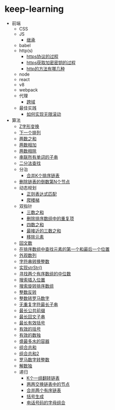 # keep-learning

- 前端
  - CSS
  - JS
    - [继承](https://github.com/tolerance-go/keep-learning/blob/master/src/前端/JS/继承.md)
  - babel
  - http(s)
    - [https协议的过程](https://github.com/tolerance-go/keep-learning/blob/master/src/前端/http(s)/https协议的过程.md)
    - [https获取加密密钥的过程](https://github.com/tolerance-go/keep-learning/blob/master/src/前端/http(s)/https获取加密密钥的过程.md)
    - [http的方法有哪几种](https://github.com/tolerance-go/keep-learning/blob/master/src/前端/http(s)/http的方法有哪几种.md)
  - node
  - react
  - v8
  - webpack
  - 代理
    - [跨域](https://github.com/tolerance-go/keep-learning/blob/master/src/前端/代理/跨域.md)
  - 最佳实践
    - [如何实现无限滚动](https://github.com/tolerance-go/keep-learning/blob/master/src/前端/最佳实践/如何实现无限滚动.md)
- 算法
  - [Z字形变换](https://github.com/tolerance-go/keep-learning/blob/master/src/算法/Z字形变换.js)
  - [下一个排列](https://github.com/tolerance-go/keep-learning/blob/master/src/算法/下一个排列.js)
  - [两数之和](https://github.com/tolerance-go/keep-learning/blob/master/src/算法/两数之和.js)
  - [两数相加](https://github.com/tolerance-go/keep-learning/blob/master/src/算法/两数相加.js)
  - [两数相除](https://github.com/tolerance-go/keep-learning/blob/master/src/算法/两数相除.js)
  - [串联所有单词的子串](https://github.com/tolerance-go/keep-learning/blob/master/src/算法/串联所有单词的子串.js)
  - [二分法查找](https://github.com/tolerance-go/keep-learning/blob/master/src/算法/二分法查找.js)
  - 分治
    - [合并K个排序链表](https://github.com/tolerance-go/keep-learning/blob/master/src/算法/分治/合并K个排序链表.js)
  - [删除链表的倒数第N个节点](https://github.com/tolerance-go/keep-learning/blob/master/src/算法/删除链表的倒数第N个节点.js)
  - 动态规划
    - [正则表达式匹配](https://github.com/tolerance-go/keep-learning/blob/master/src/算法/动态规划/正则表达式匹配.js)
    - [爬楼梯](https://github.com/tolerance-go/keep-learning/blob/master/src/算法/动态规划/爬楼梯.js)
  - 双指针
    - [三数之和](https://github.com/tolerance-go/keep-learning/blob/master/src/算法/双指针/三数之和.js)
    - [删除排序数组中的重复项](https://github.com/tolerance-go/keep-learning/blob/master/src/算法/双指针/删除排序数组中的重复项.js)
    - [四数之和](https://github.com/tolerance-go/keep-learning/blob/master/src/算法/双指针/四数之和.js)
    - [最接近的三数之和](https://github.com/tolerance-go/keep-learning/blob/master/src/算法/双指针/最接近的三数之和.js)
    - [移除元素](https://github.com/tolerance-go/keep-learning/blob/master/src/算法/双指针/移除元素.js)
  - [回文数](https://github.com/tolerance-go/keep-learning/blob/master/src/算法/回文数.js)
  - [在排序数组中查找元素的第一个和最后一个位置](https://github.com/tolerance-go/keep-learning/blob/master/src/算法/在排序数组中查找元素的第一个和最后一个位置.js)
  - [外观数列](https://github.com/tolerance-go/keep-learning/blob/master/src/算法/外观数列.js)
  - [字符串转换整数](https://github.com/tolerance-go/keep-learning/blob/master/src/算法/字符串转换整数.js)
  - [实现strStr()](https://github.com/tolerance-go/keep-learning/blob/master/src/算法/实现strStr().js)
  - [寻找两个有序数组的中位数](https://github.com/tolerance-go/keep-learning/blob/master/src/算法/寻找两个有序数组的中位数.js)
  - [搜索插入位置](https://github.com/tolerance-go/keep-learning/blob/master/src/算法/搜索插入位置.js)
  - [搜索旋转排序数组](https://github.com/tolerance-go/keep-learning/blob/master/src/算法/搜索旋转排序数组.js)
  - [整数反转](https://github.com/tolerance-go/keep-learning/blob/master/src/算法/整数反转.js)
  - [整数转罗马数字](https://github.com/tolerance-go/keep-learning/blob/master/src/算法/整数转罗马数字.js)
  - [无重复字符最长子串](https://github.com/tolerance-go/keep-learning/blob/master/src/算法/无重复字符最长子串.js)
  - [最长公共前缀](https://github.com/tolerance-go/keep-learning/blob/master/src/算法/最长公共前缀.js)
  - [最长回文子串](https://github.com/tolerance-go/keep-learning/blob/master/src/算法/最长回文子串.js)
  - [最长有效括号](https://github.com/tolerance-go/keep-learning/blob/master/src/算法/最长有效括号.js)
  - [有效的括号](https://github.com/tolerance-go/keep-learning/blob/master/src/算法/有效的括号.js)
  - [有效的数独](https://github.com/tolerance-go/keep-learning/blob/master/src/算法/有效的数独.js)
  - [盛最多水的容器](https://github.com/tolerance-go/keep-learning/blob/master/src/算法/盛最多水的容器.js)
  - [组合总和](https://github.com/tolerance-go/keep-learning/blob/master/src/算法/组合总和.js)
  - [组合总和2](https://github.com/tolerance-go/keep-learning/blob/master/src/算法/组合总和2.js)
  - [罗马数字转整数](https://github.com/tolerance-go/keep-learning/blob/master/src/算法/罗马数字转整数.js)
  - [解数独](https://github.com/tolerance-go/keep-learning/blob/master/src/算法/解数独.js)
  - 递归
    - [K个一组翻转链表](https://github.com/tolerance-go/keep-learning/blob/master/src/算法/递归/K个一组翻转链表.js)
    - [两两交换链表中的节点](https://github.com/tolerance-go/keep-learning/blob/master/src/算法/递归/两两交换链表中的节点.js)
    - [合并两个有序链表](https://github.com/tolerance-go/keep-learning/blob/master/src/算法/递归/合并两个有序链表.js)
    - [括号生成](https://github.com/tolerance-go/keep-learning/blob/master/src/算法/递归/括号生成.js)
    - [电话号码的字母组合](https://github.com/tolerance-go/keep-learning/blob/master/src/算法/递归/电话号码的字母组合.js)
